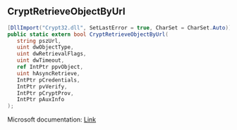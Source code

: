 ## CryptRetrieveObjectByUrl

```csharp
[DllImport("Crypt32.dll", SetLastError = true, CharSet = CharSet.Auto)]
public static extern bool CryptRetrieveObjectByUrl(
   string pszUrl,
   uint dwObjectType,
   uint dwRetrievalFlags,
   uint dwTimeout,
   ref IntPtr ppvObject,
   uint hAsyncRetrieve,
   IntPtr pCredentials,
   IntPtr pvVerify,
   IntPtr pCryptProv,
   IntPtr pAuxInfo
);
```

Microsoft documentation: [Link](https://docs.microsoft.com/en-us/windows/win32/api/wincrypt/nf-wincrypt-cryptretrieveobjectbyurlw)
